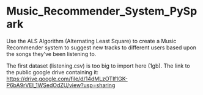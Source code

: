 # Music_Recommender_System_PySpark
Use the ALS Algorithm (Alternating Least Square) to create a Music Recommender system to suggest new tracks to different users based upon the songs they've been listening to.

The first dataset (listening.csv) is too big to import here (1gb). The link to the public google drive containing it:  https://drive.google.com/file/d/14dMLzOTIf1GK-P6bA9rVEI_1WSedOdZU/view?usp=sharing

